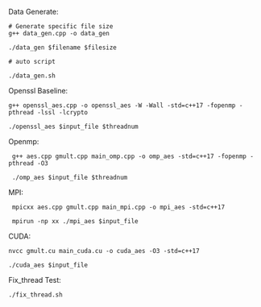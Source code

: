 Data Generate:

```
# Generate specific file size
g++ data_gen.cpp -o data_gen

./data_gen $filename $filesize

# auto script

./data_gen.sh
```

Openssl Baseline:

```
g++ openssl_aes.cpp -o openssl_aes -W -Wall -std=c++17 -fopenmp -pthread -lssl -lcrypto

./openssl_aes $input_file $threadnum
```

Openmp:

```
 g++ aes.cpp gmult.cpp main_omp.cpp -o omp_aes -std=c++17 -fopenmp -pthread -O3
 
 ./omp_aes $input_file $threadnum
```

MPI:

```
 mpicxx aes.cpp gmult.cpp main_mpi.cpp -o mpi_aes -std=c++17
 
 mpirun -np xx ./mpi_aes $input_file
```

CUDA:

```
nvcc gmult.cu main_cuda.cu -o cuda_aes -O3 -std=c++17

./cuda_aes $input_file
```

Fix_thread Test:
```
./fix_thread.sh
```

